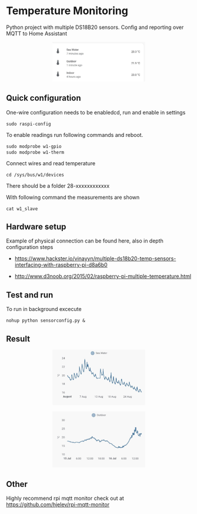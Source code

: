 # Temperature Monitoring
Python project with multiple DS18B20 sensors. Config and reporting over MQTT to Home Assistant

<p align="center">
  <img src="./images/368183851-98ac1eb9-0d5f-4e79-af5b-dc056d884dca.png" alt="Raspberry Pi MQTT Temperatures"  width="50%" />
</p>

## Quick configuration
One-wire configuration needs to be enabledcd, run and enable in settings
```
sudo raspi-config
```

To enable readings run following commands and reboot.
```
sudo modprobe w1-gpio
sudo modprobe w1-therm
```

Connect wires and read temperature

```
cd /sys/bus/w1/devices
```

There should be a folder 28-xxxxxxxxxxxx

With following command the measurements are shown
```
cat w1_slave
```

## Hardware setup
Example of physical connection can be found here, also in depth configuration steps
* https://www.hackster.io/vinayyn/multiple-ds18b20-temp-sensors-interfacing-with-raspberry-pi-d8a6b0

* http://www.d3noob.org/2015/02/raspberry-pi-multiple-temperature.html

## Test and run
To run in background excecute 
```
nohup python sensorconfig.py &
```

## Result
<p align="center">
  <img src="images/368183546-ca20eaf3-342f-4385-acd8-c1ddcadda2b7.png" alt="Raspberry Pi MQTT Temperatures"  width="50%" />
</p>

<p align="center">
  <img src="./images/368184151-e4bd06a6-9218-481a-b7ae-445eff599753.png" alt="Raspberry Pi MQTT Temperatures"  width="50%" />
</p>



## Other

Highly recommend rpi mqtt monitor  check out at https://github.com/hjelev/rpi-mqtt-monitor
